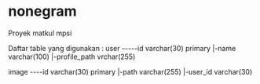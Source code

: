 # nonegram
Proyek matkul mpsi


Daftar table yang digunakan :
user -----id varchar(30) primary
	|-name varchar(100)
	|-profile_path vrchar(255)

image ----id varchar(30) primary
	|-path varchar(255)
	|-user_id varchar(30)
